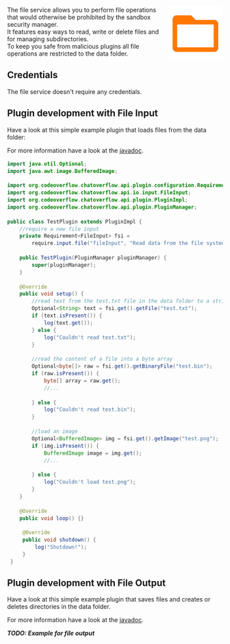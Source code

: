 <p><img align="right" width="128" height="128" src="/img/services/file-material-icon.png"></p>

The file service allows you to perform file operations that would otherwise be prohibited by the sandbox security manager.  
It features easy ways to read, write or delete files and for managing subdirectories.  
To keep you safe from malicious plugins all file operations are restricted to the data folder.

## Credentials

The file service doesn't require any credentials.

## Plugin development with File Input
Have a look at this simple example plugin that loads files from the data folder:

For more information have a look at the [javadoc](http://docs.codeoverflow.org/chatoverflow-api/org/codeoverflow/chatoverflow/api/io/input/FileInput.html).
```java
import java.util.Optional;
import java.awt.image.BufferedImage;

import org.codeoverflow.chatoverflow.api.plugin.configuration.Requirement;
import org.codeoverflow.chatoverflow.api.io.input.FileInput;
import org.codeoverflow.chatoverflow.api.plugin.PluginImpl;
import org.codeoverflow.chatoverflow.api.plugin.PluginManager;

public class TestPlugin extends PluginImpl {
    //require a new file input
    private Requirement<FileInput> fsi = 
        require.input.file("fileInput", "Read data from the file system", false);
    
    public TestPlugin(PluginManager pluginManager) {
        super(pluginManager);
    }
    
    @Override
    public void setup() {
        //read text from the test.txt file in the data folder to a string:
        Optional<String> text = fsi.get().getFile("test.txt");
        if (text.isPresent()) {
            log(text.get());
        } else {
            log("Couldn't read test.txt");
        }

        //read the content of a file into a byte array
        Optional<byte[]> raw = fsi.get().getBinaryFile("test.bin");
        if (raw.isPresent()) {
            byte[] array = raw.get();
            //...

        } else {
            log("Couldn't read test.bin");
        }

        //load an image
        Optional<BufferedImage> img = fsi.get().getImage("test.png");
        if (img.isPresent()) {
            BufferedImage image = img.get();
            //...

        } else {
            log("Couldn't load test.png");
        }
    }
    
    @Override
    public void loop() {}
     
     @Override 
     public void shutdown() {
         log("Shutdown!");
     }
 }
```

## Plugin development with File Output
Have a look at this simple example plugin that saves files and creates or deletes directories in the data folder.

For more information have a look at the [javadoc](http://docs.codeoverflow.org/chatoverflow-api/org/codeoverflow/chatoverflow/api/io/output/FileOutput.html).

***TODO: Example for file output***
<!--
```java
import org.codeoverflow.chatoverflow.api.plugin.configuration.Requirement;
import org.codeoverflow.chatoverflow.api.io.output.FileOutput;
import org.codeoverflow.chatoverflow.api.plugin.PluginImpl;
import org.codeoverflow.chatoverflow.api.plugin.PluginManager;

public class TestPlugin extends PluginImpl {
    //require a new file output
    private Requirement<FileOutput> fso = 
        require.output.serial("fileOutput", "Interact with the file system", false);
    
    public TestPlugin(PluginManager pluginManager) {
        super(pluginManager);
    }
    
    @Override
    public void setup() {
        //TODO
    }
    
    @Override
    public void loop() {}
     
     @Override 
     public void shutdown() {
         log("Shutdown!");
     }
}
```
-->